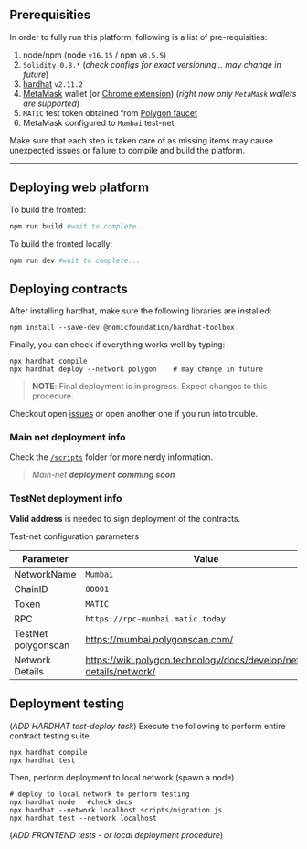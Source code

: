 ## Prerequisities
In order to fully run this platform, following is a list of pre-requisities:
1. node/npm (node `v16.15` / npm `v8.5.5`)
2. `Solidity 0.8.*` (_check configs for exact versioning... may change in future_)
3. [hardhat](https://hardhat.org/getting-started/#installation) `v2.11.2`
4. [MetaMask](https://metamask.io/) wallet (or [Chrome extension](https://chrome.google.com/webstore/detail/metamask/nkbihfbeogaeaoehlefnkodbefgpgknn?hl=en)) (_right now only `MetaMask` wallets are supported_)
5. `MATIC` test token obtained from [Polygon faucet](https://faucet.polygon.technology/)
6. MetaMask configured to `Mumbai` test-net

Make sure that each step is taken care of as missing items may cause unexpected issues or failure to compile and build the platform.

--- 
## Deploying web platform
To build the fronted:
```bash
npm run build #wait to complete...
```

To build the fronted locally:
```bash
npm run dev #wait to complete...
```

## Deploying contracts

After installing hardhat, make sure the following libraries are installed:
```
npm install --save-dev @nomicfoundation/hardhat-toolbox
```

Finally, you can check if everything works well by typing:
```
npx hardhat compile
npx hardhat deploy --network polygon    # may change in future
```

> **NOTE**: Final deployment is in progress. Expect changes to this procedure.

Checkout open [issues](https://github.com/vexy/simple_voting/issues) or open another one if you run into trouble.

### Main net deployment info
Check the [`/scripts`](/scripts/) folder for more nerdy information.

> _Main-net **deployment comming soon**_

### TestNet deployment info
**Valid address** is needed to sign deployment of the contracts.  

Test-net configuration parameters

|Parameter|Value|
|-|-|
|NetworkName|`Mumbai`|
|ChainID|`80001`|
|Token|`MATIC`|
|RPC|`https://rpc-mumbai.matic.today`|
|TestNet polygonscan|https://mumbai.polygonscan.com/|
|Network Details|https://wiki.polygon.technology/docs/develop/network-details/network/|

## Deployment testing
(_ADD HARDHAT test-deploy task_)
Execute the following to perform entire contract testing suite.
```
npx hardhat compile
npx hardhat test
```

Then, perform deployment to local network (spawn a node)
```
# deploy to local network to perform testing
npx hardhat node   #check docs
npx hardhat --network localhost scripts/migration.js
npx hardhat test --network localhost
```

(_ADD FRONTEND tests - or local deployment procedure_)